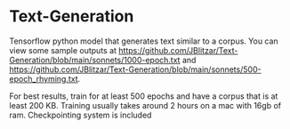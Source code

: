 # Text-Generation
Tensorflow python model that generates text similar to a corpus. You can view some sample outputs at https://github.com/JBlitzar/Text-Generation/blob/main/sonnets/1000-epoch.txt and https://github.com/JBlitzar/Text-Generation/blob/main/sonnets/500-epoch_rhyming.txt. 

For best results, train for at least 500 epochs and have a corpus that is at least 200 KB. Training usually takes around 2 hours on a mac with 16gb of ram. Checkpointing system is included
